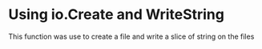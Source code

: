 # Using io.Create and WriteString 

This function was use to create a file and write a slice of string on the files